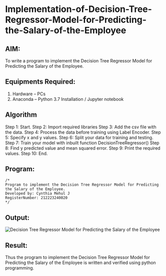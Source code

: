# Implementation-of-Decision-Tree-Regressor-Model-for-Predicting-the-Salary-of-the-Employee

## AIM:
To write a program to implement the Decision Tree Regressor Model for Predicting the Salary of the Employee.

## Equipments Required:
1. Hardware – PCs
2. Anaconda – Python 3.7 Installation / Jupyter notebook

## Algorithm
Step 1: Start.
Step 2: Import required libraries
Step 3: Add the csv file with the data. 
Step 4: Process the data before training using Label Encoder.
Step 5: Specify x and y values.
Step 6: Split your data for training and testing.
Step 7: Train your model with inbuilt function DecisionTreeRegressor()
Step 8: Find y predicted value and mean squared error.
Step 9: Print the required values.
Step 10: End.

## Program:
```
/*
Program to implement the Decision Tree Regressor Model for Predicting the Salary of the Employee.
Developed by: Cynthia Mehul J
RegisterNumber: 212223240020
*/
```

## Output:
![Decision Tree Regressor Model for Predicting the Salary of the Employee](sam.png)


## Result:
Thus the program to implement the Decision Tree Regressor Model for Predicting the Salary of the Employee is written and verified using python programming.
